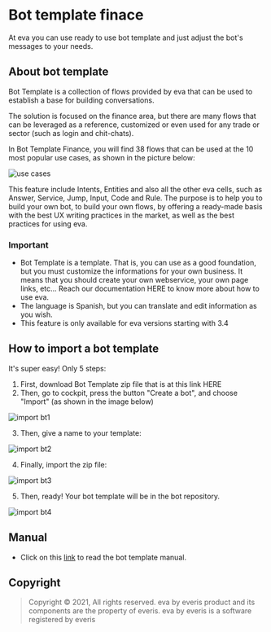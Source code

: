 # Bot template finace

At eva you can use ready to use bot template and just adjust the bot's messages to your needs.

## About bot template 
Bot Template is a collection of flows provided by eva that can be used to establish a base for building conversations.

The solution is focused on the finance area, but there are many flows that can be leveraged as a reference, customized or even used for any trade or sector (such as login and chit-chats).

In Bot Template Finance, you will find 38 flows that can be used at the 10 most popular use cases, as shown in the picture below:


![use cases](https://user-images.githubusercontent.com/80360505/131180098-1621a005-191c-4751-89e1-061062e92122.jpg)


This feature include Intents, Entities and also all the other eva cells, such as Answer, Service, Jump, Input, Code and Rule.
The purpose is to help you to build your own bot, to build your own flows, by offering a ready-made basis with the best UX writing practices in the market, as well as the best practices for using eva.

### Important
- Bot Template is a template. That is, you can use as a good foundation, but you must customize the informations for your own business. It means that you should create your own webservice, your own page links, etc... Reach our documentation HERE to know more about how to use eva.
- The language is Spanish, but you can translate and edit information as you wish.
- This feature is only available for eva versions starting with 3.4

## How to import a bot template
It's super easy! Only 5 steps:
1) First, download Bot Template zip file that is at this link HERE
2) Then, go to cockpit, press the button "Create a bot", and choose "Import" (as shown in the image below)

![import bt1](https://user-images.githubusercontent.com/80360505/131180457-0a7f111c-af7e-426a-9be6-82655f8ef21b.jpg)

3) Then, give a name to your template:

![import bt2](https://user-images.githubusercontent.com/80360505/131180529-fbf9ab64-cc4b-489b-ada3-e13cb8fce28a.jpg)

4) Finally, import the zip file:

![import bt3](https://user-images.githubusercontent.com/80360505/131180560-192f0cf7-f8c0-431b-bbca-0e30e5a13381.jpg)


5) Then, ready! Your bot template will be in the bot repository.

![import bt4](https://user-images.githubusercontent.com/80360505/131180623-d1ead3d5-0f2c-4925-8d91-d0799e2c617f.jpg)


## Manual
- Click on this [link](https://eva-bot.gitbook.io/bot-template-guide/) to read the bot template manual.




## Copyright

> Copyright ©
2021, All rights reserved.
eva by everis product and its components are the property of everis.
eva by everis is a software registered by everis

